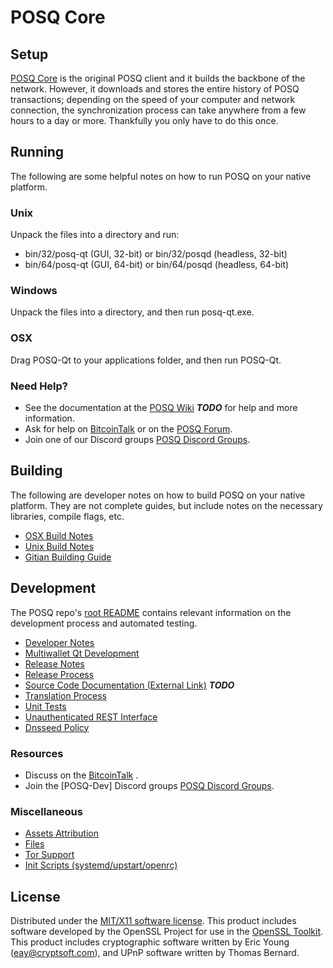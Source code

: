 POSQ Core
=====================

Setup
---------------------
[POSQ Core](http://posqcoin.com) is the original POSQ client and it builds the backbone of the network. However, it downloads and stores the entire history of POSQ transactions; depending on the speed of your computer and network connection, the synchronization process can take anywhere from a few hours to a day or more. Thankfully you only have to do this once.

Running
---------------------
The following are some helpful notes on how to run POSQ on your native platform.

### Unix

Unpack the files into a directory and run:

- bin/32/posq-qt (GUI, 32-bit) or bin/32/posqd (headless, 32-bit)
- bin/64/posq-qt (GUI, 64-bit) or bin/64/posqd (headless, 64-bit)

### Windows

Unpack the files into a directory, and then run posq-qt.exe.

### OSX

Drag POSQ-Qt to your applications folder, and then run POSQ-Qt.

### Need Help?

* See the documentation at the [POSQ Wiki]() ***TODO***
for help and more information.
* Ask for help on [BitcoinTalk]() or on the [POSQ Forum]().
* Join one of our Discord groups [POSQ Discord Groups]().

Building
---------------------
The following are developer notes on how to build POSQ on your native platform. They are not complete guides, but include notes on the necessary libraries, compile flags, etc.

- [OSX Build Notes](build-osx.md)
- [Unix Build Notes](build-unix.md)
- [Gitian Building Guide](gitian-building.md)

Development
---------------------
The POSQ repo's [root README](https://github.com/eastcoastcrypto/POSQ/blob/master/README.md) contains relevant information on the development process and automated testing.

- [Developer Notes](developer-notes.md)
- [Multiwallet Qt Development](multiwallet-qt.md)
- [Release Notes](release-notes.md)
- [Release Process](release-process.md)
- [Source Code Documentation (External Link)](https://dev.visucore.com/bitcoin/doxygen/) ***TODO***
- [Translation Process](translation_process.md)
- [Unit Tests](unit-tests.md)
- [Unauthenticated REST Interface](REST-interface.md)
- [Dnsseed Policy](dnsseed-policy.md)

### Resources

* Discuss on the [BitcoinTalk]() .
* Join the [POSQ-Dev] Discord groups [POSQ Discord Groups]().

### Miscellaneous
- [Assets Attribution](assets-attribution.md)
- [Files](files.md)
- [Tor Support](tor.md)
- [Init Scripts (systemd/upstart/openrc)](init.md)

License
---------------------
Distributed under the [MIT/X11 software license](http://www.opensource.org/licenses/mit-license.php).
This product includes software developed by the OpenSSL Project for use in the [OpenSSL Toolkit](https://www.openssl.org/). This product includes
cryptographic software written by Eric Young ([eay@cryptsoft.com](mailto:eay@cryptsoft.com)), and UPnP software written by Thomas Bernard.
